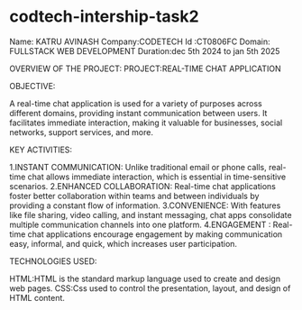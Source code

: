 # codtech-intership-task2
Name: KATRU AVINASH
Company:CODETECH
Id :CT0806FC
Domain: FULLSTACK WEB DEVELOPMENT
Duration:dec 5th 2024 to jan 5th 2025

OVERVIEW OF THE PROJECT:
PROJECT:REAL-TIME CHAT APPLICATION

OBJECTIVE:

A real-time chat application is used for a variety of purposes across different domains, providing instant communication between users. It facilitates immediate interaction, making it valuable for businesses, social networks, support services, and more.


KEY ACTIVITIES:

1.INSTANT COMMUNICATION: Unlike traditional email or phone calls, real-time chat allows immediate interaction, which is essential in time-sensitive scenarios.
2.ENHANCED COLLABORATION: Real-time chat applications foster better collaboration within teams and between individuals by providing a constant flow of information.
3.CONVENIENCE: With features like file sharing, video calling, and instant messaging, chat apps consolidate multiple communication channels into one platform.
4.ENGAGEMENT : Real-time chat applications encourage engagement by making communication easy, informal, and quick, which increases user participation.

TECHNOLOGIES USED:

HTML:HTML is the standard markup language used to create and design web pages.
CSS:Css used to control the presentation, layout, and design of HTML content.
